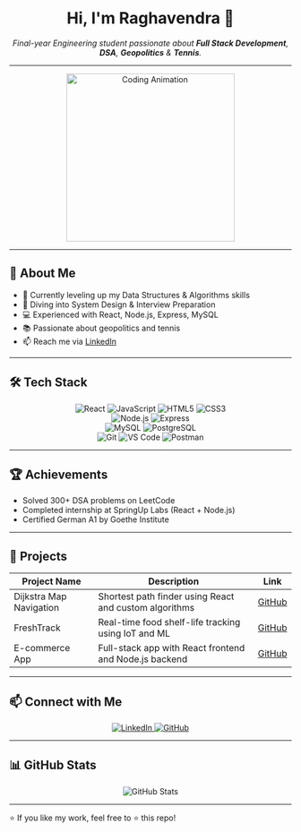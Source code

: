 <h1 align="center">Hi, I'm Raghavendra 👋</h1>
<p align="center">
  <em>Final-year Engineering student passionate about <strong>Full Stack Development</strong>, <strong>DSA</strong>, <strong>Geopolitics</strong> & <strong>Tennis</strong>.</em>
</p>

---

<p align="center">
  <img src="https://media.giphy.com/media/L05HgB2h6qICDs5Sms/giphy.gif" width="300" alt="Coding Animation" />
</p>

---

## 🚀 About Me

- 🔭 Currently leveling up my Data Structures & Algorithms skills  
- 🌱 Diving into System Design & Interview Preparation  
- 💻 Experienced with React, Node.js, Express, MySQL  
- 📚 Passionate about geopolitics and tennis  
- 📫 Reach me via [LinkedIn](https://www.linkedin.com/in/raghavendra-kotnis-ab1648251/)

---

## 🛠️ Tech Stack

<p align="center">
  <img alt="React" src="https://img.shields.io/badge/React-61DAFB?logo=react&logoColor=black&style=for-the-badge" />
  <img alt="JavaScript" src="https://img.shields.io/badge/JavaScript-F7DF1E?logo=javascript&logoColor=black&style=for-the-badge" />
  <img alt="HTML5" src="https://img.shields.io/badge/HTML5-E34F26?logo=html5&logoColor=white&style=for-the-badge" />
  <img alt="CSS3" src="https://img.shields.io/badge/CSS3-1572B6?logo=css3&logoColor=white&style=for-the-badge" />
  <br />
  <img alt="Node.js" src="https://img.shields.io/badge/Node.js-339933?logo=node.js&logoColor=white&style=for-the-badge" />
  <img alt="Express" src="https://img.shields.io/badge/Express.js-000000?logo=express&logoColor=white&style=for-the-badge" />
  <br />
  <img alt="MySQL" src="https://img.shields.io/badge/MySQL-4479A1?logo=mysql&logoColor=white&style=for-the-badge" />
  <img alt="PostgreSQL" src="https://img.shields.io/badge/PostgreSQL-316192?logo=postgresql&logoColor=white&style=for-the-badge" />
  <br />
  <img alt="Git" src="https://img.shields.io/badge/Git-F05032?logo=git&logoColor=white&style=for-the-badge" />
  <img alt="VS Code" src="https://img.shields.io/badge/VS_Code-007ACC?logo=visual-studio-code&logoColor=white&style=for-the-badge" />
  <img alt="Postman" src="https://img.shields.io/badge/Postman-FF6C37?logo=postman&logoColor=white&style=for-the-badge" />
</p>

---

## 🏆 Achievements

- Solved 300+ DSA problems on LeetCode  
- Completed internship at SpringUp Labs (React + Node.js)  
- Certified German A1 by Goethe Institute  

---

## 📂 Projects

| Project Name           | Description                                          | Link                                                                 |
|-----------------------|------------------------------------------------------|----------------------------------------------------------------------|
| Dijkstra Map Navigation | Shortest path finder using React and custom algorithms | [GitHub](https://github.com/RaghavendraKotnis0512/dijkstra-map-navigation) |
| FreshTrack             | Real-time food shelf-life tracking using IoT and ML   | [GitHub](https://github.com/RaghavendraKotnis0512/freshtrack)        |
| E-commerce App         | Full-stack app with React frontend and Node.js backend | [GitHub](https://github.com/RaghavendraKotnis0512/ecommerce-app)     |

---

## 📫 Connect with Me

<p align="center">
  <a href="https://www.linkedin.com/in/raghavendra-kotnis-ab1648251/" target="_blank">
    <img src="https://img.shields.io/badge/LinkedIn-0077B5?logo=linkedin&logoColor=white&style=for-the-badge" alt="LinkedIn" />
  </a>
  <a href="https://github.com/RaghavendraKotnis0512" target="_blank">
    <img src="https://img.shields.io/badge/GitHub-181717?logo=github&logoColor=white&style=for-the-badge" alt="GitHub" />
  </a>
</p>

---

## 📊 GitHub Stats

<p align="center">
  <img src="https://github-readme-stats.vercel.app/api?username=RaghavendraKotnis0512&show_icons=true&theme=radical" alt="GitHub Stats" />
</p>

---

⭐️ If you like my work, feel free to ⭐️ this repo!

